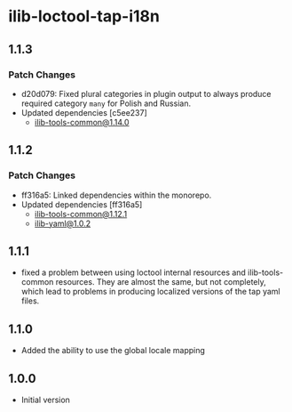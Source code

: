 # ilib-loctool-tap-i18n

## 1.1.3

### Patch Changes

- d20d079: Fixed plural categories in plugin output to always produce required category `many` for Polish and Russian.
- Updated dependencies [c5ee237]
  - ilib-tools-common@1.14.0

## 1.1.2

### Patch Changes

- ff316a5: Linked dependencies within the monorepo.
- Updated dependencies [ff316a5]
  - ilib-tools-common@1.12.1
  - ilib-yaml@1.0.2

## 1.1.1

- fixed a problem between using loctool internal resources and ilib-tools-common
  resources. They are almost the same, but not completely, which lead to
  problems in producing localized versions of the tap yaml files.

## 1.1.0

- Added the ability to use the global locale mapping

## 1.0.0

- Initial version
